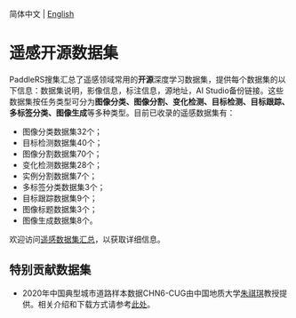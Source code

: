 简体中文 | [English](dataset_en.md)

# 遥感开源数据集

PaddleRS搜集汇总了遥感领域常用的**开源**深度学习数据集，提供每个数据集的以下信息：数据集说明，影像信息，标注信息，源地址，AI Studio备份链接。这些数据集按任务类型可分为**图像分类、图像分割、变化检测、目标检测、目标跟踪、多标签分类、图像生成**等多种类型。目前已收录的遥感数据集有：

* 图像分类数据集32个；
* 目标检测数据集40个；
* 图像分割数据集70个；
* 变化检测数据集28个；
* 实例分割数据集7个；
* 多标签分类数据集3个；
* 目标跟踪数据集9个；
* 图像标题数据集3个；
* 图像生成数据集8个。

欢迎访问[遥感数据集汇总](./dataset_summary_cn.md)，以获取详细信息。

## 特别贡献数据集

* 2020年中国典型城市道路样本数据CHN6-CUG由中国地质大学[朱祺琪](http://grzy.cug.edu.cn/zhuqiqi)教授提供。相关介绍和下载方式请参考[此处](http://grzy.cug.edu.cn/zhuqiqi/zh_CN/yjgk/32368/content/1733.htm)。
